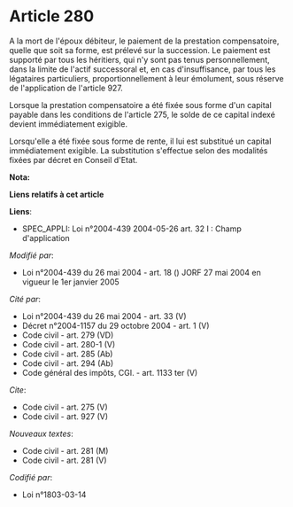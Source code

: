 # Article 280

A la mort de l'époux débiteur, le paiement de la prestation compensatoire, quelle que soit sa forme, est prélevé sur la
succession. Le paiement est supporté par tous les héritiers, qui n'y sont pas tenus personnellement, dans la limite de
l'actif successoral et, en cas d'insuffisance, par tous les légataires particuliers, proportionnellement à leur émolument,
sous réserve de l'application de l'article 927. 

Lorsque la prestation compensatoire a été fixée sous forme d'un capital payable dans les conditions de l'article 275, le
solde de ce capital indexé devient immédiatement exigible. 

Lorsqu'elle a été fixée sous forme de rente, il lui est substitué un capital immédiatement exigible. La substitution
s'effectue selon des modalités fixées par décret en Conseil d'Etat.

**Nota:**



**Liens relatifs à cet article**

**Liens**:

  - SPEC_APPLI: Loi n°2004-439 2004-05-26 art. 32 I : Champ d'application

_Modifié par_:

  - Loi n°2004-439 du 26 mai 2004 - art. 18 () JORF 27 mai 2004 en vigueur le 1er janvier 2005

_Cité par_:

  - Loi n°2004-439 du 26 mai 2004 - art. 33 (V)
  - Décret n°2004-1157 du 29 octobre 2004 - art. 1 (V)
  - Code civil - art. 279 (VD)
  - Code civil - art. 280-1 (V)
  - Code civil - art. 285 (Ab)
  - Code civil - art. 294 (Ab)
  - Code général des impôts, CGI. - art. 1133 ter (V)

_Cite_:

  - Code civil - art. 275 (V)
  - Code civil - art. 927 (V)

_Nouveaux textes_:

  - Code civil - art. 281 (M)
  - Code civil - art. 281 (V)

_Codifié par_:

  - Loi n°1803-03-14
